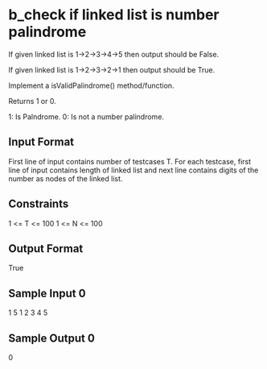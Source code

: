 # b_check if linked list is number palindrome

If given linked list is 1->2->3->4->5 then output should be False.

If given linked list is 1->2->3->2->1 then output should be True.

Implement a isValidPalindrome() method/function.

Returns 1 or 0.


1: Is Palndrome.
0: Is not a number palindrome.

## Input Format

First line of input contains number of testcases T. For each testcase, first line of input contains length of linked list and next line contains digits of the number as nodes of the linked list.

## Constraints

1 <= T <= 100 1 <= N <= 100

## Output Format

True

## Sample Input 0

1
5
1 
2
3
4
5

## Sample Output 0

0
